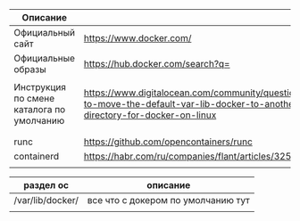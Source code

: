 | Описание                                                                   |                                                                                                                                  |
| ---------------------------------------------------------------------------------- | -------------------------------------------------------------------------------------------------------------------------------- |
| Официальный сайт                                                    | https://www.docker.com/                                                                                                          |
| Официальные образы                                                | https://hub.docker.com/search?q=                                                                                                 |
|                                                                                    |                                                                                                                                  |
| Инструкция по смене<br />каталога по умолчанию | https://www.digitalocean.com/community/questions/how-to-move-the-default-var-lib-docker-to-another-directory-for-docker-on-linux |
|                                                                                    |                                                                                                                                  |
|                                                                                    |                                                                                                                                  |
| runc                                                                               | https://github.com/opencontainers/runc                                                                                           |
| containerd                                                                         | https://habr.com/ru/companies/flant/articles/325358/                                                                             |
|                                                                                    |                                                                                                                                  |

| раздел ос | описание                                               |
| ----------------- | -------------------------------------------------------------- |
| /var/lib/docker/  | все что с докером по умолчанию тут |
|                   |                                                                |
